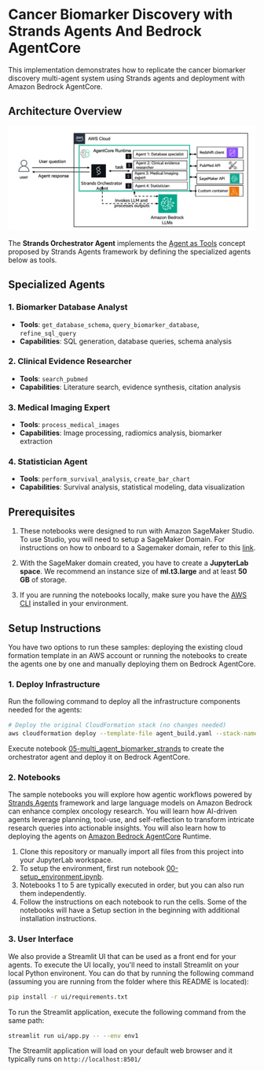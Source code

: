 # Cancer Biomarker Discovery with Strands Agents And Bedrock AgentCore

This implementation demonstrates how to replicate the cancer biomarker discovery multi-agent system using Strands agents and deployment with Amazon Bedrock AgentCore.

## Architecture Overview

![architecture](../images/Biomarker_agents_Strands_AgentCore.png)

The **Strands Orchestrator Agent** implements the [Agent as Tools](https://strandsagents.com/latest/documentation/docs/user-guide/concepts/multi-agent/agents-as-tools/) concept proposed by Strands Agents framework by defining the specialized agents below as tools.

## Specialized Agents

### 1. Biomarker Database Analyst
- **Tools**: `get_database_schema`, `query_biomarker_database`, `refine_sql_query`
- **Capabilities**: SQL generation, database queries, schema analysis

### 2. Clinical Evidence Researcher
- **Tools**: `search_pubmed`
- **Capabilities**: Literature search, evidence synthesis, citation analysis

### 3. Medical Imaging Expert
- **Tools**: `process_medical_images`
- **Capabilities**: Image processing, radiomics analysis, biomarker extraction

### 4. Statistician Agent  
- **Tools**: `perform_survival_analysis`, `create_bar_chart`
- **Capabilities**: Survival analysis, statistical modeling, data visualization

## Prerequisites

1. These notebooks were designed to run with Amazon SageMaker Studio. To use Studio, you will need to setup a SageMaker Domain. For instructions on how to onboard to a Sagemaker domain, refer to this [link](https://docs.aws.amazon.com/sagemaker/latest/dg/gs-studio-onboard.html).

2. With the SageMaker domain created, you have to create a **JupyterLab space**. We recommend an instance size of **ml.t3.large** and at least **50 GB** of storage.

3. If you are running the notebooks locally, make sure you have the [AWS CLI](https://aws.amazon.com/cli/) installed in your environment.

## Setup Instructions

You have two options to run these samples: deploying the existing cloud formation template in an AWS account or running the notebooks to create the agents one by one and manually deploying them on Bedrock AgentCore.

### 1. Deploy Infrastructure

Run the following command to deploy all the infrastructure components needed for the agents:

```bash
# Deploy the original CloudFormation stack (no changes needed)
aws cloudformation deploy --template-file agent_build.yaml --stack-name biomarker-agents
```
Execute notebook [05-multi_agent_biomarker_strands](05-multi_agent_biomarker_strands.ipynb) to create the orchestrator agent and deploy it on Bedrock AgentCore.

### 2. Notebooks

The sample notebooks you will explore how agentic workflows powered by [Strands Agents](https://strandsagents.com/latest/) framework and large language models on Amazon Bedrock can enhance complex oncology research. You will learn how AI-driven agents leverage planning, tool-use, and self-reflection to transform intricate research queries into actionable insights. You will also learn how to deploying the agents on [Amazon Bedrock AgentCore](https://aws.amazon.com/bedrock/agentcore/) Runtime.

1. Clone this repository or manually import all files from this project into your JupyterLab workspace.
2. To setup the environment, first run notebook [00-setup_environment.ipynb](00-setup_environment.ipynb).
3. Notebooks 1 to 5 are typically executed in order, but you can also run them independently.
4. Follow the instructions on each notebook to run the cells. Some of the notebooks will have a Setup section in the beginning with additional installation instructions.

### 3. User Interface

We also provide a Streamlit UI that can be used as a front end for your agents. To execute the UI locally, you'll need to install Streamlit on your local Python environent. You can do that by running the following command (assuming you are running from the folder where this README is located):

```bash
pip install -r ui/requirements.txt
```

To run the Streamlit application, execute the following command from the same path:

```bash
streamlit run ui/app.py -- --env env1
```

The Streamlit application will load on your default web browser and it typically runs on ```http://localhost:8501/```